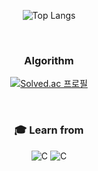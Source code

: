 <div align="center">

![Top Langs](https://github-readme-stats.vercel.app/api/top-langs/?username=Tastypotato245&layout=compact&theme=onedark)

<br>

### Algorithm
[![Solved.ac 프로필](http://mazassumnida.wtf/api/v2/generate_badge?boj=tastypotato245)](https://solved.ac/tastypotato245) </br>


<br>

### 🎓 Learn from
![C](https://img.shields.io/badge/Chung--Ang%20Univ.-000000?style=flat-square&logo=c&logoColor=white)
![C](https://img.shields.io/badge/42Seoul-000000?style=flat-square&logo=42&logoColor=white)

